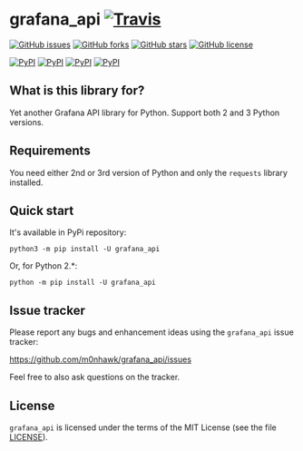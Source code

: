 # grafana_api [![Travis](https://img.shields.io/travis/m0nhawk/grafana_api.svg?style=flat-square)](https://travis-ci.org/m0nhawk/grafana_api)
[![GitHub issues](https://img.shields.io/github/issues/m0nhawk/grafana_api.svg?style=flat-square)](https://github.com/m0nhawk/grafana_api/issues) [![GitHub forks](https://img.shields.io/github/forks/m0nhawk/grafana_api.svg?style=flat-square)](https://github.com/m0nhawk/grafana_api/network) [![GitHub stars](https://img.shields.io/github/stars/m0nhawk/grafana_api.svg?style=flat-square)](https://github.com/m0nhawk/grafana_api/stargazers) [![GitHub license](https://img.shields.io/github/license/m0nhawk/grafana_api.svg?style=flat-square)](https://github.com/m0nhawk/grafana_api/blob/master/LICENSE)

[![PyPI](https://img.shields.io/pypi/v/grafana_api.svg?style=flat-square)](https://pypi.org/project/grafana-api/) [![PyPI](https://img.shields.io/pypi/wheel/grafana_api.svg?style=flat-square)](https://pypi.org/project/grafana-api/) [![PyPI](https://img.shields.io/pypi/pyversions/grafana_api.svg?style=flat-square)](https://pypi.org/project/grafana-api/) [![PyPI](https://img.shields.io/pypi/status/grafana_api.svg?style=flat-square)](https://pypi.org/project/grafana-api/)


## What is this library for?

Yet another Grafana API library for Python. Support both 2 and 3 Python versions.

## Requirements

You need either 2nd or 3rd version of Python and only the `requests` library installed.

## Quick start

It's available in PyPi repository:

    python3 -m pip install -U grafana_api

Or, for Python 2.*:

    python -m pip install -U grafana_api

## Issue tracker

Please report any bugs and enhancement ideas using the `grafana_api` issue tracker:

  https://github.com/m0nhawk/grafana_api/issues

Feel free to also ask questions on the tracker.

## License

`grafana_api` is licensed under the terms of the MIT License (see the file
[LICENSE](LICENSE)).
